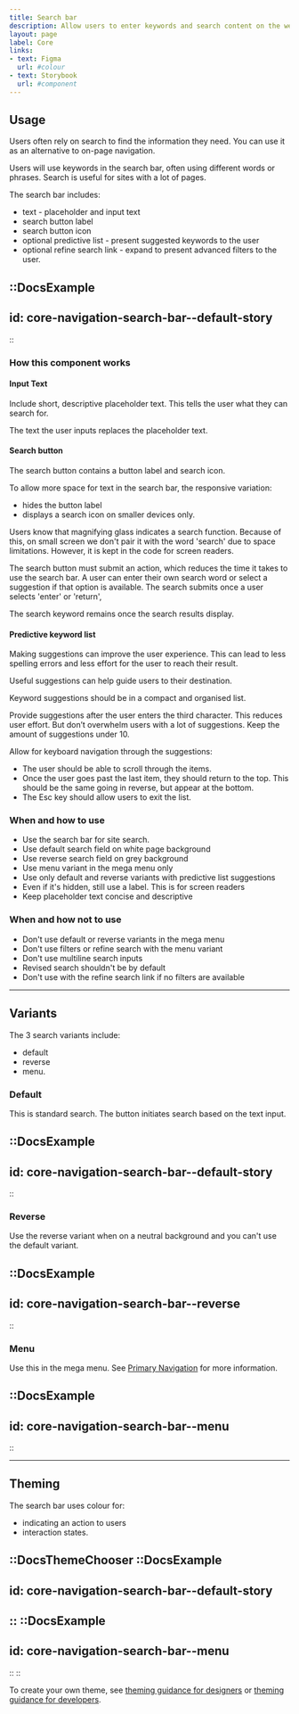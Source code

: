 ```yaml
---
title: Search bar
description: Allow users to enter keywords and search content on the website.
layout: page
label: Core
links:
- text: Figma
  url: #colour
- text: Storybook
  url: #component
---
```


## Usage

Users often rely on search to find the information they need. You can use it as an alternative to on-page navigation.

Users will use keywords in the search bar, often using different words or phrases. Search is useful for sites with a lot of pages.

The search bar includes:

- text - placeholder and input text
- search button label
- search button icon
- optional predictive list - present suggested keywords to the user
- optional refine search link - expand to present advanced filters to the user.

::DocsExample
---
id: core-navigation-search-bar--default-story
---
::

### How this component works 

#### Input Text
Include short, descriptive placeholder text. This tells the user what they can search for.

The text the user inputs replaces the placeholder text.

#### Search button
The search button contains a button label and search icon.

To allow more space for text in the search bar, the responsive variation:

- hides the button label
- displays a search icon on smaller devices only.

Users know that magnifying glass indicates a search function. Because of this, on small screen we don't pair it with the word 'search' due to space limitations. However, it is kept in the code for screen readers.

The search button must submit an action, which reduces the time it takes to use the search bar. A user can enter their own search word or select a suggestion if that option is available. The search submits once a user selects 'enter' or 'return',

The search keyword remains once the search results display.

####  Predictive keyword list

Making suggestions can improve the user experience. This can lead to less spelling errors and less effort for the user to reach their result.

Useful suggestions can help guide users to their destination.

Keyword suggestions should be in a compact and organised list.

Provide suggestions after the user enters the third character. This reduces user effort. But don’t overwhelm users with a lot of suggestions. Keep the amount of suggestions under 10.

Allow for keyboard navigation through the suggestions:

- The user should be able to scroll through the items.
- Once the user goes past the last item, they should return to the top. This should be the same going in reverse, but appear at the bottom.
- The Esc key should allow users to exit the list.

### When and how to use

- Use the search bar for site search.
- Use default search field on white page background
- Use reverse search field on grey background
- Use menu variant in the mega menu only
- Use only default and reverse variants with predictive list suggestions
- Even if it's hidden, still use a label. This is for screen readers
- Keep placeholder text concise and descriptive

### When and how not to use

- Don't use default or reverse variants in the mega menu
- Don't use filters or refine search with the menu variant
- Don't use multiline search inputs
- Revised search shouldn't be by default
- Don't use with the refine search link if no filters are available 

---

## Variants

The 3 search variants include:

- default
- reverse
- menu.

### Default

This is standard search. The button initiates search based on the text input.

::DocsExample
---
id: core-navigation-search-bar--default-story
---
::

### Reverse

Use the reverse variant when on a neutral background and you can't use the default variant.

::DocsExample
---
id: core-navigation-search-bar--reverse
---
::

### Menu

Use this in the mega menu. See [Primary Navigation](/design-system/components/primary-navigation/) for more information.

::DocsExample
---
id: core-navigation-search-bar--menu
---
::

---

## Theming

The search bar uses colour for:

- indicating an action to users
- interaction states.

::DocsThemeChooser
  ::DocsExample
  ---
  id: core-navigation-search-bar--default-story
  ---
  ::
  ::DocsExample
  ---
  id: core-navigation-search-bar--menu
  ---
  ::
::

To create your own theme, see [theming guidance for designers]() or [theming guidance for developers]().
